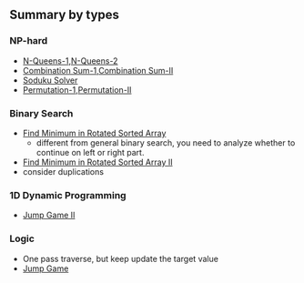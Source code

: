 ## Summary by types


### NP-hard
- [N-Queens-1](./code/N-Queens.java),[N-Queens-2](./code/N-Queens-II.java)
- [Combination Sum-1](./code/Combination-Sum.java),[Combination Sum-II](./code/Combination-Sum-II.java)
- [Soduku Solver](./code/Sudoku-Solver.java)
- [Permutation-1](./code/Permutations.java),[Permutation-II](./code/Permutations-II.java)


### Binary Search
- [Find Minimum in Rotated Sorted Array](./code/Find-Minimum-in-Rotated-Sorted-Array.java)
  * different from general binary search, you need to analyze whether to continue on left or right part.
- [Find Minimum in Rotated Sorted Array II](./code/Find-Minimum-in-Rotated-Sorted-Array-II.java)
 - consider duplications

### 1D Dynamic Programming
- [Jump Game II](./code/Jump-Game-II.java)

### Logic
- One pass traverse, but keep update the target value
 - [Jump Game](./code/JumpGame.java)
